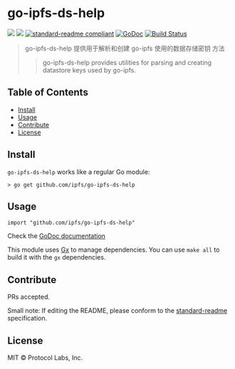 # go-ipfs-ds-help

[![](https://img.shields.io/badge/made%20by-Protocol%20Labs-blue.svg?style=flat-square)](http://ipn.io)
[![](https://img.shields.io/badge/project-IPFS-blue.svg?style=flat-square)](http://ipfs.io/)
[![standard-readme compliant](https://img.shields.io/badge/standard--readme-OK-green.svg?style=flat-square)](https://github.com/RichardLitt/standard-readme)
[![GoDoc](https://godoc.org/github.com/ipfs/go-ipfs-ds-help?status.svg)](https://godoc.org/github.com/ipfs/go-ipfs-ds-help)
[![Build Status](https://travis-ci.org/ipfs/go-ipfs-ds-help.svg?branch=master)](https://travis-ci.org/ipfs/go-ipfs-ds-help)

> go-ipfs-ds-help 提供用于解析和创建 go-ipfs 使用的数据存储密钥 方法
> > go-ipfs-ds-help provides utilities for parsing and creating datastore keys used by go-ipfs.

## Table of Contents

- [Install](#install)
- [Usage](#usage)
- [Contribute](#contribute)
- [License](#license)

## Install

`go-ipfs-ds-help` works like a regular Go module:

```
> go get github.com/ipfs/go-ipfs-ds-help
```

## Usage

```
import "github.com/ipfs/go-ipfs-ds-help"
```

Check the [GoDoc documentation](https://godoc.org/github.com/ipfs/go-ipfs-ds-help)

This module uses [Gx](https://github.com/whyrusleeping/gx) to manage dependencies. You can use `make all` to build it with the `gx` dependencies.

## Contribute

PRs accepted.

Small note: If editing the README, please conform to the [standard-readme](https://github.com/RichardLitt/standard-readme) specification.

## License

MIT © Protocol Labs, Inc.

